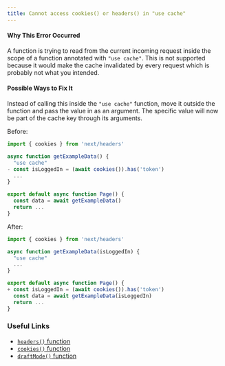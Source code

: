 ```yaml
---
title: Cannot access cookies() or headers() in "use cache"
---
```


#### Why This Error Occurred

A function is trying to read from the current incoming request inside the scope of a function annotated with `"use cache"`. This is not supported because it would make the cache invalidated by every request which is probably not what you intended.

#### Possible Ways to Fix It

Instead of calling this inside the `"use cache"` function, move it outside the function and pass the value in as an argument. The specific value will now be part of the cache key through its arguments.

Before:

```jsx filename="app/page.js"
import { cookies } from 'next/headers'

async function getExampleData() {
  "use cache"
- const isLoggedIn = (await cookies()).has('token')
  ...
}

export default async function Page() {
  const data = await getExampleData()
  return ...
}
```

After:

```jsx filename="app/page.js"
import { cookies } from 'next/headers'

async function getExampleData(isLoggedIn) {
  "use cache"
  ...
}

export default async function Page() {
+ const isLoggedIn = (await cookies()).has('token')
  const data = await getExampleData(isLoggedIn)
  return ...
}
```

### Useful Links

- [`headers()` function](https://nextjs.org/docs/app/api-reference/functions/headers)
- [`cookies()` function](https://nextjs.org/docs/app/api-reference/functions/cookies)
- [`draftMode()` function](https://nextjs.org/docs/app/api-reference/functions/draft-mode)
